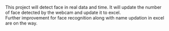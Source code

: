 This project will detect face in real data and time. 
It will update the number of face detected by the webcam and update it to excel. <br>
Further improvement for face recognition along with name updation in excel are on the way.
